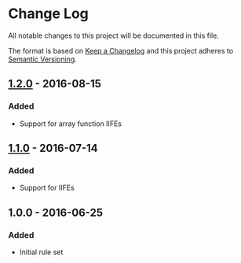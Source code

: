 # Change Log
All notable changes to this project will be documented in this file.

The format is based on [Keep a Changelog](http://keepachangelog.com/)
and this project adheres to [Semantic Versioning](http://semver.org/).

## [1.2.0] - 2016-08-15
### Added
- Support for array function IIFEs

## [1.1.0] - 2016-07-14
### Added
- Support for IIFEs

## 1.0.0 - 2016-06-25
### Added
- Initial rule set

[1.2.0]: https://github.com/MitMaro/eslint-plugin-strict-newline/compare/v1.1.0...v1.2.0
[1.1.0]: https://github.com/MitMaro/eslint-plugin-strict-newline/compare/v1.0.0...v1.1.0

